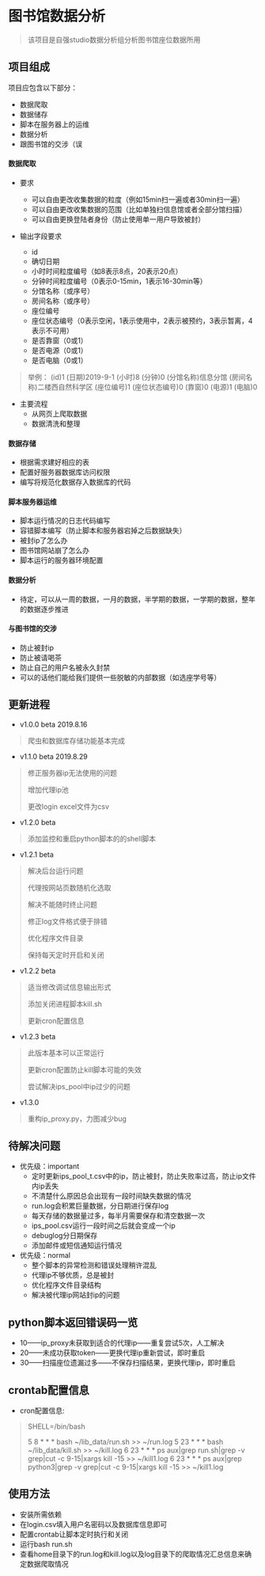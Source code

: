 ﻿# 图书馆数据分析
>该项目是自强studio数据分析组分析图书馆座位数据所用
## 项目组成
项目应包含以下部分：
* 数据爬取
* 数据储存
* 脚本在服务器上的运维
* 数据分析
* 跟图书馆的交涉（误
#### 数据爬取

* 要求
    * 可以自由更改收集数据的粒度（例如15min扫一遍或者30min扫一遍）
    * 可以自由更改收集数据的范围（比如单独扫信息馆或者全部分馆扫描）
    * 可以自由更换登陆者身份（防止使用单一用户导致被封）

* 输出字段要求
    * id
    * 确切日期
    * 小时时间粒度编号（如8表示8点，20表示20点）
    * 分钟时间粒度编号（0表示0-15min，1表示16-30min等）
    * 分馆名称（或序号）
    * 房间名称（或序号）
    * 座位编号
    * 座位状态编号（0表示空闲，1表示使用中，2表示被预约，3表示暂离，4表示不可用）
    * 是否靠窗（0或1）
    * 是否电源（0或1）
    * 是否电脑（0或1）

>举例：
>(id)1 (日期)2019-9-1 (小时)8 (分钟)0 (分馆名称)信息分馆 (房间名称)二楼西自然科学区 (座位编号)1 (座位状态编号)0 (靠窗)0 (电源)1 (电脑)0

* 主要流程
    * 从网页上爬取数据
    * 数据清洗和整理

#### 数据存储

* 根据需求建好相应的表
* 配置好服务器数据库访问权限
* 编写将规范化数据存入数据库的代码

#### 脚本服务器运维

* 脚本运行情况的日志代码编写
* 容错脚本编写（防止脚本和服务器宕掉之后数据缺失）
* 被封ip了怎么办
* 图书馆网站崩了怎么办
* 脚本运行的服务器环境配置

#### 数据分析

* 待定，可以从一周的数据，一月的数据，半学期的数据，一学期的数据，整年的数据逐步推进

#### 与图书馆的交涉

* 防止被封ip
* 防止被请喝茶
* 防止自己的用户名被永久封禁
* 可以的话他们能给我们提供一些脱敏的内部数据（如选座学号等）

## 更新进程
* v1.0.0 beta 2019.8.16
>爬虫和数据库存储功能基本完成
* v1.1.0 beta 2019.8.29
>修正服务器ip无法使用的问题
>
>增加代理ip池
>
>更改login excel文件为csv
* v1.2.0 beta
>添加监控和重启python脚本的的shell脚本
* v1.2.1 beta
>解决后台运行问题
>
>代理按网站页数随机化选取
>
>解决不能随时终止问题
>
>修正log文件格式便于排错
>
>优化程序文件目录
>
>保持每天定时开启和关闭
* v1.2.2 beta
>适当修改调试信息输出形式
>
>添加关闭进程脚本kill.sh
>
>更新cron配置信息
* v1.2.3 beta
>此版本基本可以正常运行
>
>更新cron配置防止kill脚本可能的失效
>
>尝试解决ips_pool中ip过少的问题
* v1.3.0
>重构ip_proxy.py，力图减少bug


## 待解决问题
* 优先级：important
    * 定时更新ips_pool_t.csv中的ip，防止被封，防止失败率过高，防止ip文件内ip丢失
    * 不清楚什么原因总会出现有一段时间缺失数据的情况
    * run.log会积累巨量数据，分日期进行保存log
    * 每天存储的数据量过多，每半月需要保存和清空数据一次
    * ips_pool.csv运行一段时间之后就会变成一个ip
    * debuglog分日期保存
    * 添加邮件或短信通知运行情况
* 优先级：normal
    * 整个脚本的异常检测和错误处理稍许混乱
    * 代理ip不够优质，总是被封
    * 优化程序文件目录结构
    * 解决被代理ip网站封ip的问题

## python脚本返回错误码一览
* 10——ip_proxy未获取到适合的代理ip——重复尝试5次，人工解决
* 20——未成功获取token——更换代理ip重新尝试，即时重启
* 30——扫描座位遗漏过多——不保存扫描结果，更换代理ip，即时重启

## crontab配置信息
* cron配置信息:
>SHELL=/bin/bash
>
>5 8 * * * bash ~/lib_data/run.sh >> ~/run.log
5 23 * * * bash ~/lib_data/kill.sh >> ~/kill.log
6 23 * * *  ps aux|grep run.sh|grep -v grep|cut -c 9-15|xargs kill -15 >> ~/kill1.log
6 23 * * * ps aux|grep python3|grep -v grep|cut -c 9-15|xargs kill -15 >> ~/kill1.log

## 使用方法
* 安装所需依赖
* 在login.csv填入用户名密码以及数据库信息即可
* 配置crontab让脚本定时执行和关闭
* 运行bash run.sh
* 查看home目录下的run.log和kill.log以及log目录下的爬取情况汇总信息来确定数据爬取情况
